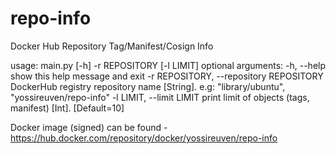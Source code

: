 # repo-info
Docker Hub Repository Tag/Manifest/Cosign Info

usage: main.py [-h] -r REPOSITORY [-l LIMIT]
optional arguments:
  -h, --help            show this help message and exit
  -r REPOSITORY, --repository REPOSITORY
                        DockerHub registry repository name [String]. e.g:
                        "library/ubuntu", "yossireuven/repo-info"
  -l LIMIT, --limit LIMIT
                        print limit of objects (tags, manifest) [Int].
                        [Default=10]

Docker image (signed) can be found - https://hub.docker.com/repository/docker/yossireuven/repo-info
